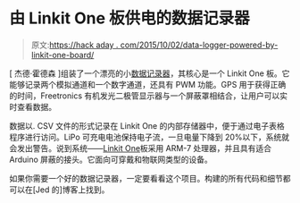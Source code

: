 # 由 Linkit One 板供电的数据记录器

> 原文:[https://hack aday . com/2015/10/02/data-logger-powered-by-linkit-one-board/](https://hackaday.com/2015/10/02/data-logger-powered-by-linkit-one-board/)

[ 杰德·霍德森 ]组装了一个漂亮的小[数据记录器](https://www.prototypingcorner.me/projects/arduino/multi-channel-datalogger-with-oled-display/)，其核心是一个 Linkit One 板。它能够记录两个模拟通道和一个数字通道，还具有 PWM 功能。GPS 用于获得正确的时间，Freetronics 有机发光二极管显示器与一个屏蔽罩相结合，让用户可以实时查看数据。

数据以. CSV 文件的形式记录在 Linkit One 的内部存储器中，便于通过电子表格程序进行访问。LiPo 可充电电池保持电子流，一旦电量下降到 20%以下，系统就会发出警告。说到系统——[Linkit One](http://www.seeedstudio.com/depot/LinkIt-ONE-p-2017.html)板采用 ARM-7 处理器，并且具有适合 Arduino 屏蔽的接头。它面向可穿戴和物联网类型的设备。

如果你需要一个好的数据记录器，一定要看看这个项目。构建的所有代码和细节都可以在[Jed 的]博客上找到。